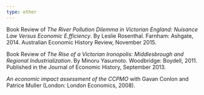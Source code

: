 ```yaml
---
type: other
---
```


Book Review of _The River Pollution Dilemma in Victorian England: Nuisance Law Versus Economic E.fficiency_. By Leslie Rosenthal. Farnham: Ashgate, 2014. Australian Economic History Review, November 2015.

Book Review of _The Rise of a Victorian Ironopolis: Middlesbrough and Regional Industrialization_. By Minoru Yasumoto. Woodbridge: Boydell, 2011. Published in the Journal of Economic History, September 2013.

_An economic impact assessment of the CCPMO_ with Gavan Conlon and Patrice Muller (London: London Economics, 2008).
